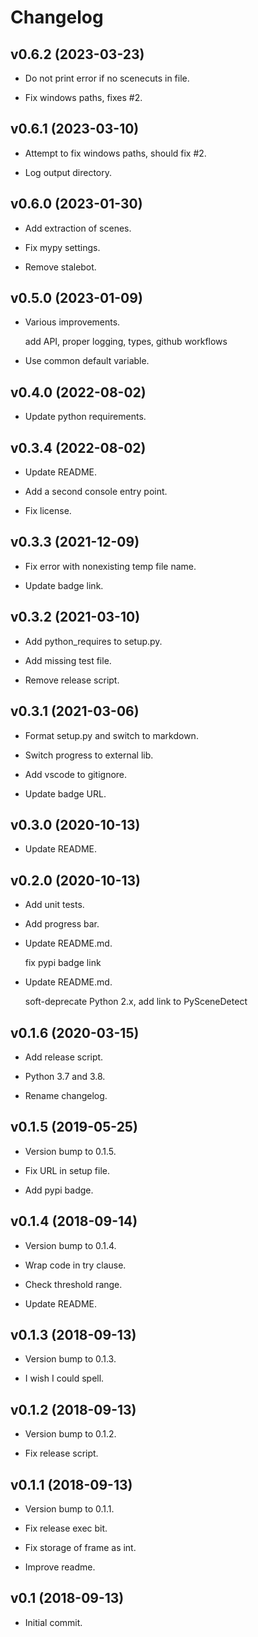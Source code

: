 # Changelog


## v0.6.2 (2023-03-23)

* Do not print error if no scenecuts in file.

* Fix windows paths, fixes #2.


## v0.6.1 (2023-03-10)

* Attempt to fix windows paths, should fix #2.

* Log output directory.


## v0.6.0 (2023-01-30)

* Add extraction of scenes.

* Fix mypy settings.

* Remove stalebot.


## v0.5.0 (2023-01-09)

* Various improvements.

  add API, proper logging, types, github workflows

* Use common default variable.


## v0.4.0 (2022-08-02)

* Update python requirements.


## v0.3.4 (2022-08-02)

* Update README.

* Add a second console entry point.

* Fix license.


## v0.3.3 (2021-12-09)

* Fix error with nonexisting temp file name.

* Update badge link.


## v0.3.2 (2021-03-10)

* Add python_requires to setup.py.

* Add missing test file.

* Remove release script.


## v0.3.1 (2021-03-06)

* Format setup.py and switch to markdown.

* Switch progress to external lib.

* Add vscode to gitignore.

* Update badge URL.


## v0.3.0 (2020-10-13)

* Update README.


## v0.2.0 (2020-10-13)

* Add unit tests.

* Add progress bar.

* Update README.md.

  fix pypi badge link

* Update README.md.

  soft-deprecate Python 2.x, add link to PySceneDetect


## v0.1.6 (2020-03-15)

* Add release script.

* Python 3.7 and 3.8.

* Rename changelog.


## v0.1.5 (2019-05-25)

* Version bump to 0.1.5.

* Fix URL in setup file.

* Add pypi badge.


## v0.1.4 (2018-09-14)

* Version bump to 0.1.4.

* Wrap code in try clause.

* Check threshold range.

* Update README.


## v0.1.3 (2018-09-13)

* Version bump to 0.1.3.

* I wish I could spell.


## v0.1.2 (2018-09-13)

* Version bump to 0.1.2.

* Fix release script.


## v0.1.1 (2018-09-13)

* Version bump to 0.1.1.

* Fix release exec bit.

* Fix storage of frame as int.

* Improve readme.


## v0.1 (2018-09-13)

* Initial commit.


